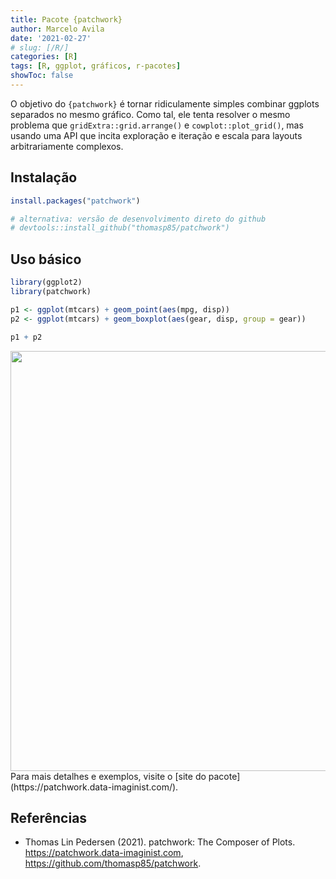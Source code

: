 ```yaml
---
title: Pacote {patchwork}
author: Marcelo Avila
date: '2021-02-27'
# slug: [/R/]
categories: [R]
tags: [R, ggplot, gráficos, r-pacotes]
showToc: false
---
```


O objetivo do `{patchwork}` é tornar ridiculamente simples combinar ggplots separados no mesmo gráfico. Como tal, ele tenta resolver o mesmo problema que `gridExtra::grid.arrange()` e `cowplot::plot_grid()`, mas usando uma API que incita exploração e iteração e escala para layouts arbitrariamente complexos. 


## Instalação 

```r
install.packages("patchwork")

# alternativa: versão de desenvolvimento direto do github
# devtools::install_github("thomasp85/patchwork")
```
## Uso básico 


```r
library(ggplot2)
library(patchwork)

p1 <- ggplot(mtcars) + geom_point(aes(mpg, disp))
p2 <- ggplot(mtcars) + geom_boxplot(aes(gear, disp, group = gear))

p1 + p2
```

<img src="{{< blogdown/postref >}}index_files/figure-html/usage-1.png" width="672" />
Para mais detalhes e exemplos, visite o [site do pacote](https://patchwork.data-imaginist.com/).


## Referências 

- Thomas Lin Pedersen (2021). patchwork: The Composer of Plots. https://patchwork.data-imaginist.com, https://github.com/thomasp85/patchwork.
